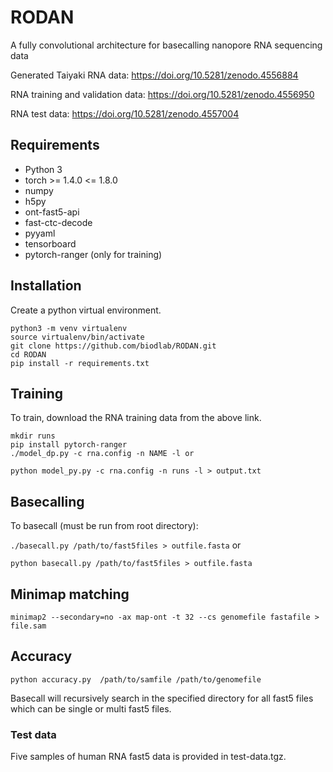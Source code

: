 # RODAN
A fully convolutional architecture for basecalling nanopore RNA sequencing data

Generated Taiyaki RNA data: https://doi.org/10.5281/zenodo.4556884

RNA training and validation data: https://doi.org/10.5281/zenodo.4556950

RNA test data: https://doi.org/10.5281/zenodo.4557004

## Requirements
* Python 3
* torch >= 1.4.0 <= 1.8.0
* numpy
* h5py
* ont-fast5-api
* fast-ctc-decode
* pyyaml
* tensorboard
* pytorch-ranger (only for training)

## Installation

Create a python virtual environment. 
```
python3 -m venv virtualenv
source virtualenv/bin/activate
git clone https://github.com/biodlab/RODAN.git
cd RODAN
pip install -r requirements.txt
```

## Training

To train, download the RNA training data from the above link.

```
mkdir runs
pip install pytorch-ranger
./model_dp.py -c rna.config -n NAME -l or 

python model_py.py -c rna.config -n runs -l > output.txt
```


## Basecalling

To basecall (must be run from root directory):

`./basecall.py /path/to/fast5files > outfile.fasta` or 

`python basecall.py /path/to/fast5files > outfile.fasta`


## Minimap matching
`minimap2 --secondary=no -ax map-ont -t 32 --cs genomefile fastafile > file.sam`


## Accuracy 
`python accuracy.py  /path/to/samfile /path/to/genomefile`


Basecall will recursively search in the specified directory for all fast5 files which can be single or multi fast5 files.

### Test data
Five samples of human RNA fast5 data is provided in test-data.tgz.

